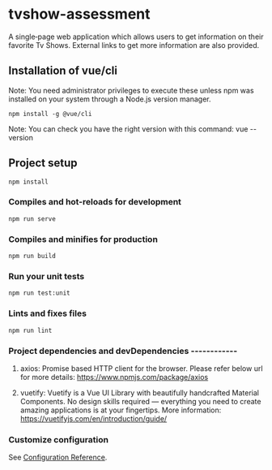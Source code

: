 # tvshow-assessment
A single‐page web application which allows users to get information on their favorite Tv Shows. External 
links to get more information are also provided.

## Installation of vue/cli
Note: You need administrator privileges to execute these unless npm was installed on your system through a Node.js version manager.

```
npm install -g @vue/cli

```
Note: You can check you have the right version with this command:
vue --version


## Project setup
```
npm install
```

### Compiles and hot-reloads for development
```
npm run serve
```

### Compiles and minifies for production
```
npm run build
```

### Run your unit tests
```
npm run test:unit
```

### Lints and fixes files
```
npm run lint
```

### Project dependencies and devDependencies ------------
1. axios:
   Promise based HTTP client for the browser.
   Please refer below url for more details:
   https://www.npmjs.com/package/axios   

2. vuetify:
   Vuetify is a Vue UI Library with beautifully handcrafted Material Components. No design skills required — everything you need to create amazing applications is at your fingertips. More information:
   https://vuetifyjs.com/en/introduction/guide/


### Customize configuration
See [Configuration Reference](https://cli.vuejs.org/config/).
